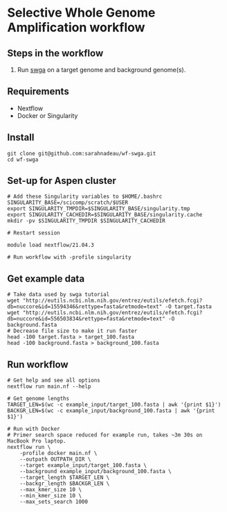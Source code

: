# Selective Whole Genome Amplification workflow


## Steps in the workflow
1. Run [swga](https://github.com/eclarke/swga) on a target genome and background genome(s).

## Requirements
* Nextflow
* Docker or Singularity

## Install
```
git clone git@github.com:sarahnadeau/wf-swga.git
cd wf-swga
```

## Set-up for Aspen cluster
``` 
# Add these Singularity variables to $HOME/.bashrc
SINGULARITY_BASE=/scicomp/scratch/$USER
export SINGULARITY_TMPDIR=$SINGULARITY_BASE/singularity.tmp
export SINGULARITY_CACHEDIR=$SINGULARITY_BASE/singularity.cache
mkdir -pv $SINGULARITY_TMPDIR $SINGULARITY_CACHEDIR

# Restart session

module load nextflow/21.04.3

# Run workflow with -profile singularity
```

## Get example data
```
# Take data used by swga tutorial
wget "http://eutils.ncbi.nlm.nih.gov/entrez/eutils/efetch.fcgi?db=nuccore&id=15594346&rettype=fasta&retmode=text" -O target.fasta
wget "http://eutils.ncbi.nlm.nih.gov/entrez/eutils/efetch.fcgi?db=nuccore&id=556503834&rettype=fasta&retmode=text" -O background.fasta
# Decrease file size to make it run faster
head -100 target.fasta > target_100.fasta
head -100 background.fasta > background_100.fasta
```

## Run workflow
```
# Get help and see all options
nextflow run main.nf --help

# Get genome lengths
TARGET_LEN=$(wc -c example_input/target_100.fasta | awk '{print $1}')
BACKGR_LEN=$(wc -c example_input/background_100.fasta | awk '{print $1}')

# Run with Docker
# Primer search space reduced for example run, takes ~3m 30s on MacBook Pro laptop.
nextflow run \
    -profile docker main.nf \
    --outpath OUTPATH_DIR \
    --target example_input/target_100.fasta \
    --background example_input/background_100.fasta \
    --target_length $TARGET_LEN \
    --backgr_length $BACKGR_LEN \
    --max_kmer_size 10 \
    --min_kmer_size 10 \
    --max_sets_search 1000
```
